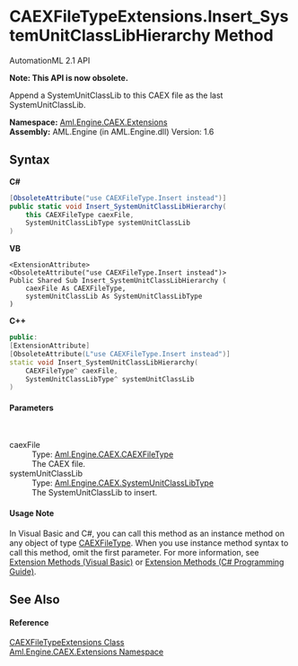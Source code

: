 # CAEXFileTypeExtensions.Insert_SystemUnitClassLibHierarchy Method 
AutomationML 2.1 API 

**Note: This API is now obsolete.**

Append a SystemUnitClassLib to this CAEX file as the last SystemUnitClassLib.

**Namespace:**&nbsp;<a href="N_Aml_Engine_CAEX_Extensions">Aml.Engine.CAEX.Extensions</a><br />**Assembly:**&nbsp;AML.Engine (in AML.Engine.dll) Version: 1.6

## Syntax

**C#**<br />
``` C#
[ObsoleteAttribute("use CAEXFileType.Insert instead")]
public static void Insert_SystemUnitClassLibHierarchy(
	this CAEXFileType caexFile,
	SystemUnitClassLibType systemUnitClassLib
)
```

**VB**<br />
``` VB
<ExtensionAttribute>
<ObsoleteAttribute("use CAEXFileType.Insert instead")>
Public Shared Sub Insert_SystemUnitClassLibHierarchy ( 
	caexFile As CAEXFileType,
	systemUnitClassLib As SystemUnitClassLibType
)
```

**C++**<br />
``` C++
public:
[ExtensionAttribute]
[ObsoleteAttribute(L"use CAEXFileType.Insert instead")]
static void Insert_SystemUnitClassLibHierarchy(
	CAEXFileType^ caexFile, 
	SystemUnitClassLibType^ systemUnitClassLib
)
```


#### Parameters
&nbsp;<dl><dt>caexFile</dt><dd>Type: <a href="T_Aml_Engine_CAEX_CAEXFileType">Aml.Engine.CAEX.CAEXFileType</a><br />The CAEX file.</dd><dt>systemUnitClassLib</dt><dd>Type: <a href="T_Aml_Engine_CAEX_SystemUnitClassLibType">Aml.Engine.CAEX.SystemUnitClassLibType</a><br />The SystemUnitClassLib to insert.</dd></dl>

#### Usage Note
In Visual Basic and C#, you can call this method as an instance method on any object of type <a href="T_Aml_Engine_CAEX_CAEXFileType">CAEXFileType</a>. When you use instance method syntax to call this method, omit the first parameter. For more information, see <a href="https://docs.microsoft.com/dotnet/visual-basic/programming-guide/language-features/procedures/extension-methods" target="_blank" rel="noopener noreferrer">Extension Methods (Visual Basic)</a> or <a href="https://docs.microsoft.com/dotnet/csharp/programming-guide/classes-and-structs/extension-methods" target="_blank" rel="noopener noreferrer">Extension Methods (C# Programming Guide)</a>.

## See Also


#### Reference
<a href="T_Aml_Engine_CAEX_Extensions_CAEXFileTypeExtensions">CAEXFileTypeExtensions Class</a><br /><a href="N_Aml_Engine_CAEX_Extensions">Aml.Engine.CAEX.Extensions Namespace</a><br />